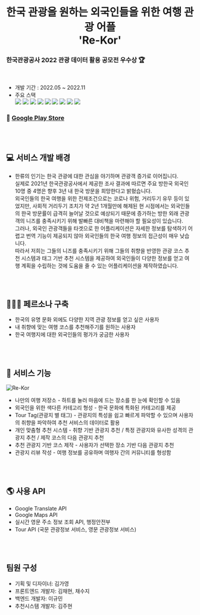 <h1 align="center">한국 관광을 원하는 외국인들을 위한 여행 관광 어플<br />'Re-Kor'</h1>
<h3> 한국관광공사 2022 관광 데이터 활용 공모전 우수상 🏆 </h3>
<br />

- 개발 기간 : 2022.05 ~ 2022.11
- 주요 스택<br /> 
<img src="https://img.shields.io/badge/React Native-01FF95?style=for-the-badge&logo=appveyor&logo=React Native&logoColor=white" /> <img src="https://img.shields.io/badge/JavaScript-F7DF1E?style=for-the-badge&logo=appveyor&logo=JavaScript&logoColor=white" /> <img src="https://img.shields.io/badge/Java-2C2255?style=for-the-badge&logo=appveyor&logo=Eclipse IDE&logoColor=white" /> <img src="https://img.shields.io/badge/Spring Boot-6DB33F?style=for-the-badge&logo=appveyor&logo=Spring Boot&logoColor=white" /> <img src="https://img.shields.io/badge/MariaDB-003545?style=for-the-badge&logo=appveyor&logo=MariaDB&logoColor=white" /> <img src="https://img.shields.io/badge/MongoDB-47A248?style=for-the-badge&logo=appveyor&logo=MongoDB&logoColor=white" /> <img src="https://img.shields.io/badge/Python-3776AB?style=for-the-badge&logo=appveyor&logo=Python&logoColor=white" /> <img src="https://img.shields.io/badge/FastAPI-009688?style=for-the-badge&logo=appveyor&logo=FastAPI&logoColor=white" /> <img src="https://img.shields.io/badge/NGINX-009639?style=for-the-badge&logo=appveyor&logo=NGINX&logoColor=white" />

### 📱 [Google Play Store](https://play.google.com/store/apps/details?id=com.suji_chae.ReKor)

<br />
<br />

## 💻 서비스 개발 배경
- 한류의 인기는 한국 관광에 대한 관심을 야기하며 관광객 증가로 이어집니다. <br />실제로 2021년 한국관광공사에서 제공한 조사 결과에 따르면
주요 방한국 외국인 10명 중 4명은 향후 3년 내 한국 방문을 희망한다고 밝혔습니다. <br />
외국인들의 한국 여행을 위한 전제조건으로는 코로나 위험, 거리두기 유무 등이 있었지만, 사회적 거리두기 조치가 약 2년 1개월만에 해제된 현 시점에서는
외국인들의 한국 방문률이 급격히 늘어날 것으로 예상되기 때문에 증가하는 방한 외래 관광객의 니즈를 충족시키기 위해 발빠른 대비책을 마련해야 할 필요성이 있습니다. <br />
그러나, 외국인 관광객들을 타겟으로 한 어플리케이션은 자세한 정보를 탐색하기 어렵고 번역 기능이 제공되지 않아 외국인들의 한국 여행 정보의 접근성이 매우 낮습니다. <br />
따라서 저희는 그들의 니즈를 충족시키기 위해 그들의 취향을 반영한 관광 코스 추천 시스템과 태그 기반 추천 시스템을 제공하여 
외국인들이 다양한 정보를 얻고 여행 계획을 수립하는 것에 도움을 줄 수 있는 어플리케이션을 제작하였습니다.

 <br />
 <br />


## 👳🏻‍♀️ 페르소나 구축
- 한국의 유명 문화 외에도 다양한 지역 관광 정보를 얻고 싶은 사용자
- 내 취향에 맞는 여행 코스를 추천해주기를 원하는 사용자
- 한국 여행지에 대한 외국인들의 평가가 궁금한 사용자

 <br />
 <br />

## 📌 서비스 기능
![Re-Kor](https://user-images.githubusercontent.com/63996585/214774923-2c60e17e-5bbd-4fa6-8ff4-50a4d5d4e27b.png)
 - 나만의 여행 저장소 - 하트를 눌러 마음에 드는 장소를 한 눈에 확인할 수 있음
 - 외국인을 위한 색다른 카테고리 형성 - 한국 문화에 특화된 카테고리를 제공
 - Tour Tag(관광지 별 태그) - 관광지의 특성을 쉽고 빠르게 파악할 수 있으며 사용자의 취향을 파악하여 추천 서비스의 데이터로 활용
 - 개인 맞춤형 추천 시스템 - 취향 기반 관광지 추천 / 특정 관광지와 유사한 성격의 관광지 추천 / 제작 코스의 다음 관광지 추천
 - 추천 관광지 기반 코스 제작 - 사용자가 선택한 장소 기반 다음 관광지 추천
 - 관광지 리뷰 작성 - 여행 정보를 공유하며 여행자 간의 커뮤니티를 형성함 

 <br />
 <br />

## 🌎 사용 API
 - Google Translate API
 - Google Maps API
 - 실시간 영문 주소 정보 조회 API, 행정안전부
 - Tour API (국문 관광정보 서비스, 영문 관광정보 서비스)

 <br />
 <br />

## 팀원 구성
 - 기획 및 디자이너: 김가영 
 - 프론트엔드 개발자: 김채현, 채수지
 - 백엔드 개발자: 이규민
 - 추천시스템 개발자: 김주현
